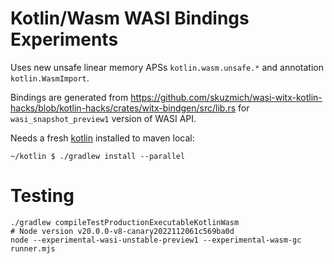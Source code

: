 # Kotlin/Wasm WASI Bindings Experiments

Uses new unsafe linear memory APSs `kotlin.wasm.unsafe.*` and annotation `kotlin.WasmImport`.

Bindings are generated from https://github.com/skuzmich/wasi-witx-kotlin-hacks/blob/kotlin-hacks/crates/witx-bindgen/src/lib.rs for `wasi_snapshot_preview1` version of WASI API.

Needs a fresh [kotlin](https://github.com/JetBrains/kotlin) installed to maven local:

```
~/kotlin $ ./gradlew install --parallel
```


# Testing


```
./gradlew compileTestProductionExecutableKotlinWasm
# Node version v20.0.0-v8-canary2022112061c569ba0d
node --experimental-wasi-unstable-preview1 --experimental-wasm-gc runner.mjs
```
